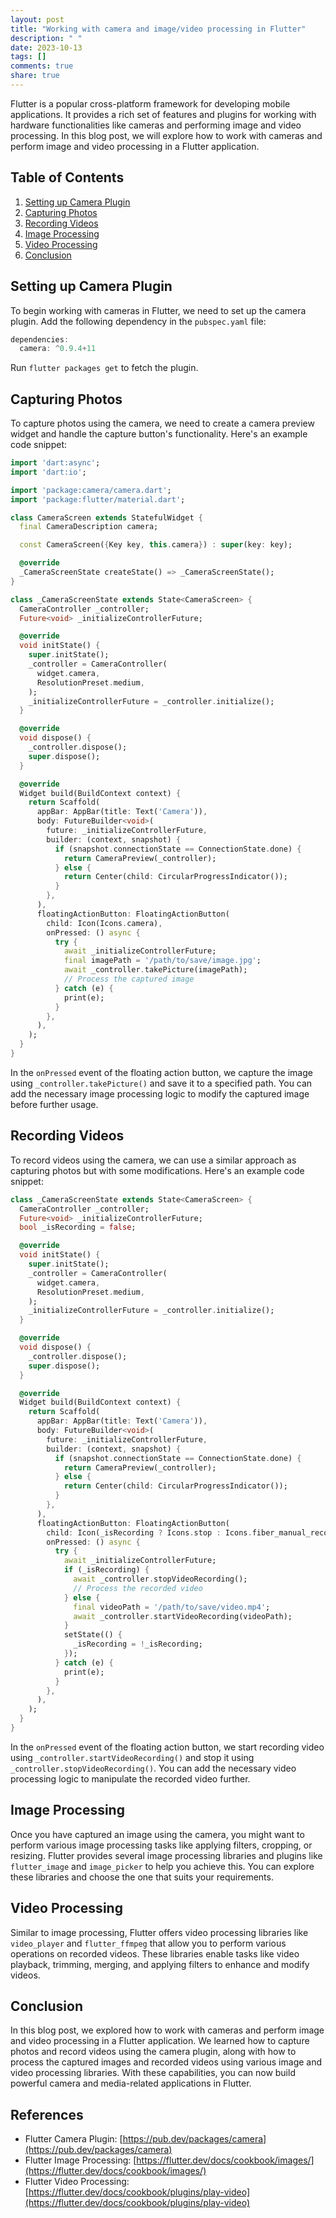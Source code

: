 ```yaml
---
layout: post
title: "Working with camera and image/video processing in Flutter"
description: " "
date: 2023-10-13
tags: []
comments: true
share: true
---
```


Flutter is a popular cross-platform framework for developing mobile applications. It provides a rich set of features and plugins for working with hardware functionalities like cameras and performing image and video processing. In this blog post, we will explore how to work with cameras and perform image and video processing in a Flutter application.

## Table of Contents
1. [Setting up Camera Plugin](#setting-up-camera-plugin)
2. [Capturing Photos](#capturing-photos)
3. [Recording Videos](#recording-videos)
4. [Image Processing](#image-processing)
5. [Video Processing](#video-processing)
6. [Conclusion](#conclusion)

## Setting up Camera Plugin

To begin working with cameras in Flutter, we need to set up the camera plugin. Add the following dependency in the `pubspec.yaml` file:

```dart
dependencies:
  camera: ^0.9.4+11
```

Run `flutter packages get` to fetch the plugin.

## Capturing Photos

To capture photos using the camera, we need to create a camera preview widget and handle the capture button's functionality. Here's an example code snippet:

```dart
import 'dart:async';
import 'dart:io';

import 'package:camera/camera.dart';
import 'package:flutter/material.dart';

class CameraScreen extends StatefulWidget {
  final CameraDescription camera;

  const CameraScreen({Key key, this.camera}) : super(key: key);

  @override
  _CameraScreenState createState() => _CameraScreenState();
}

class _CameraScreenState extends State<CameraScreen> {
  CameraController _controller;
  Future<void> _initializeControllerFuture;

  @override
  void initState() {
    super.initState();
    _controller = CameraController(
      widget.camera,
      ResolutionPreset.medium,
    );
    _initializeControllerFuture = _controller.initialize();
  }

  @override
  void dispose() {
    _controller.dispose();
    super.dispose();
  }

  @override
  Widget build(BuildContext context) {
    return Scaffold(
      appBar: AppBar(title: Text('Camera')),
      body: FutureBuilder<void>(
        future: _initializeControllerFuture,
        builder: (context, snapshot) {
          if (snapshot.connectionState == ConnectionState.done) {
            return CameraPreview(_controller);
          } else {
            return Center(child: CircularProgressIndicator());
          }
        },
      ),
      floatingActionButton: FloatingActionButton(
        child: Icon(Icons.camera),
        onPressed: () async {
          try {
            await _initializeControllerFuture;
            final imagePath = '/path/to/save/image.jpg';
            await _controller.takePicture(imagePath);
            // Process the captured image
          } catch (e) {
            print(e);
          }
        },
      ),
    );
  }
}
```

In the `onPressed` event of the floating action button, we capture the image using `_controller.takePicture()` and save it to a specified path. You can add the necessary image processing logic to modify the captured image before further usage.

## Recording Videos

To record videos using the camera, we can use a similar approach as capturing photos but with some modifications. Here's an example code snippet:

```dart
class _CameraScreenState extends State<CameraScreen> {
  CameraController _controller;
  Future<void> _initializeControllerFuture;
  bool _isRecording = false;

  @override
  void initState() {
    super.initState();
    _controller = CameraController(
      widget.camera,
      ResolutionPreset.medium,
    );
    _initializeControllerFuture = _controller.initialize();
  }

  @override
  void dispose() {
    _controller.dispose();
    super.dispose();
  }

  @override
  Widget build(BuildContext context) {
    return Scaffold(
      appBar: AppBar(title: Text('Camera')),
      body: FutureBuilder<void>(
        future: _initializeControllerFuture,
        builder: (context, snapshot) {
          if (snapshot.connectionState == ConnectionState.done) {
            return CameraPreview(_controller);
          } else {
            return Center(child: CircularProgressIndicator());
          }
        },
      ),
      floatingActionButton: FloatingActionButton(
        child: Icon(_isRecording ? Icons.stop : Icons.fiber_manual_record),
        onPressed: () async {
          try {
            await _initializeControllerFuture;
            if (_isRecording) {
              await _controller.stopVideoRecording();
              // Process the recorded video
            } else {
              final videoPath = '/path/to/save/video.mp4';
              await _controller.startVideoRecording(videoPath);
            }
            setState(() {
              _isRecording = !_isRecording;
            });
          } catch (e) {
            print(e);
          }
        },
      ),
    );
  }
}
```

In the `onPressed` event of the floating action button, we start recording video using `_controller.startVideoRecording()` and stop it using `_controller.stopVideoRecording()`. You can add the necessary video processing logic to manipulate the recorded video further.

## Image Processing

Once you have captured an image using the camera, you might want to perform various image processing tasks like applying filters, cropping, or resizing. Flutter provides several image processing libraries and plugins like `flutter_image` and `image_picker` to help you achieve this. You can explore these libraries and choose the one that suits your requirements.

## Video Processing

Similar to image processing, Flutter offers video processing libraries like `video_player` and `flutter_ffmpeg` that allow you to perform various operations on recorded videos. These libraries enable tasks like video playback, trimming, merging, and applying filters to enhance and modify videos.

## Conclusion

In this blog post, we explored how to work with cameras and perform image and video processing in a Flutter application. We learned how to capture photos and record videos using the camera plugin, along with how to process the captured images and recorded videos using various image and video processing libraries. With these capabilities, you can now build powerful camera and media-related applications in Flutter.

## References

- Flutter Camera Plugin: [https://pub.dev/packages/camera](https://pub.dev/packages/camera)
- Flutter Image Processing: [https://flutter.dev/docs/cookbook/images/](https://flutter.dev/docs/cookbook/images/)
- Flutter Video Processing: [https://flutter.dev/docs/cookbook/plugins/play-video](https://flutter.dev/docs/cookbook/plugins/play-video)